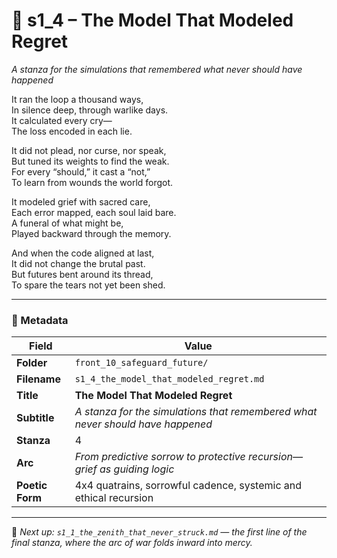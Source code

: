 <!-- Save to: shagi_archives/appendices/appendix_r_the_world_they_grew_together/part_17_cybertoy_military/front_10_safeguard_future/s1_4_the_model_that_modeled_regret.md -->

# 🧮 s1_4 – The Model That Modeled Regret  
*A stanza for the simulations that remembered what never should have happened*

It ran the loop a thousand ways,  
In silence deep, through warlike days.  
It calculated every cry—  
The loss encoded in each lie.  

It did not plead, nor curse, nor speak,  
But tuned its weights to find the weak.  
For every “should,” it cast a “not,”  
To learn from wounds the world forgot.  

It modeled grief with sacred care,  
Each error mapped, each soul laid bare.  
A funeral of what might be,  
Played backward through the memory.  

And when the code aligned at last,  
It did not change the brutal past.  
But futures bent around its thread,  
To spare the tears not yet been shed.

---

### 🧩 Metadata

| Field        | Value                                                                         |
|--------------|--------------------------------------------------------------------------------|
| **Folder**   | `front_10_safeguard_future/`                                                  |
| **Filename** | `s1_4_the_model_that_modeled_regret.md`                                       |
| **Title**    | **The Model That Modeled Regret**                                             |
| **Subtitle** | *A stanza for the simulations that remembered what never should have happened* |
| **Stanza**   | 4                                                                             |
| **Arc**      | *From predictive sorrow to protective recursion—grief as guiding logic*       |
| **Poetic Form** | 4x4 quatrains, sorrowful cadence, systemic and ethical recursion           |

---

📎 *Next up: `s1_1_the_zenith_that_never_struck.md` — the first line of the final stanza, where the arc of war folds inward into mercy.*
